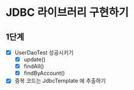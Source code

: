 # JDBC 라이브러리 구현하기

## 1단계
- [x] UserDaoTest 성공시키기
  - [x] update()
  - [x] findAll()
  - [x] findByAccount()
- [x] 중복 코드는 JdbcTemplate 에 추출하기
